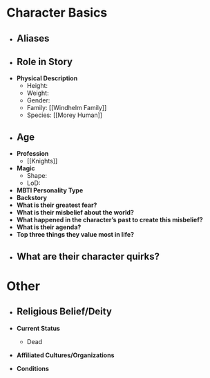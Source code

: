 # Character Basics
- **Aliases**
	- 
- **Role in Story**
	- 
- **Physical Description**
	- Height:
	- Weight:
	- Gender:
	- Family: [[Windhelm Family]]
	- Species: [[Morey Human]]
- **Age**
	- 
- **Profession**
	- [[Knights]]
- **Magic**
	- Shape: 
	- LoD: 
- **MBTI Personality Type**
- **Backstory**
- **What is their greatest fear?**
- **What is their misbelief about the world?**
- **What happened in the character’s past to create this misbelief?**
- **What is their agenda?**
- **Top three things they value most in life?**
- **What are their character quirks?**
	- 
# Other
- **Religious Belief/Deity**
	- 
- **Current Status**
	- Dead
- **Affiliated Cultures/Organizations**

- **Conditions**

